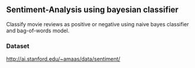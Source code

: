 ## Sentiment-Analysis using bayesian classifier
Classify movie reviews as positive or negative using naive bayes classifier and bag-of-words model.

### Dataset
http://ai.stanford.edu/~amaas/data/sentiment/
